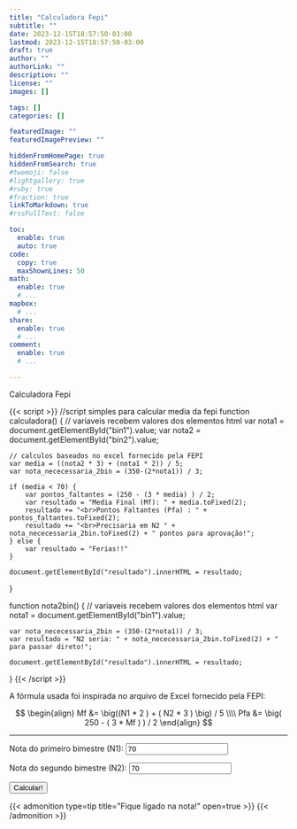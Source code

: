 ```yaml
---
title: "Calculadora Fepi"
subtitle: ""
date: 2023-12-15T18:57:50-03:00
lastmod: 2023-12-15T18:57:50-03:00
draft: true
author: ""
authorLink: ""
description: ""
license: ""
images: []

tags: []
categories: []

featuredImage: ""
featuredImagePreview: ""

hiddenFromHomePage: true
hiddenFromSearch: true
#twemoji: false
#lightgallery: true
#ruby: true
#fraction: true
linkToMarkdown: true
#rssFullText: false

toc:
  enable: true
  auto: true
code:
  copy: true
  maxShownLines: 50
math:
  enable: true
  # ...
mapbox:
  # ...
share:
  enable: true
  # ...
comment:
  enable: true
  # ...

---
```


Calculadora Fepi<!--more-->

{{< script >}}
//script simples para calcular media da fepi
function calculadora() {
    // variaveis recebem valores dos elementos html
    var nota1 = document.getElementById("bin1").value;
    var nota2 = document.getElementById("bin2").value;

    // calculos baseados no excel fornecido pela FEPI
    var media = ((nota2 * 3) + (nota1 * 2)) / 5;
    var nota_nececessaria_2bin = (350-(2*nota1)) / 3;

    if (media < 70) {
        var pontos_faltantes = (250 - (3 * media) ) / 2;
        var resultado = "Media Final (Mf): " + media.toFixed(2); 
        resultado += "<br>Pontos Faltantes (Pfa) : " + pontos_faltantes.toFixed(2);
        resultado += "<br>Precisaria em N2 " + nota_nececessaria_2bin.toFixed(2) + " pontos para aprovação!";
    } else {
        var resultado = "Ferias!!"
    }

    document.getElementById("resultado").innerHTML = resultado;
}

function nota2bin() {
    // variaveis recebem valores dos elementos html
    var nota1 = document.getElementById("bin1").value;

    var nota_nececessaria_2bin = (350-(2*nota1)) / 3;
    var resultado = "N2 seria: " + nota_nececessaria_2bin.toFixed(2) + " para passar direto!";

    document.getElementById("resultado").innerHTML = resultado;

}
{{< /script >}}

A fórmula usada foi inspirada no arquivo de Excel fornecido pela FEPI:

$$
\begin{align}
Mf &= \big((N1 * 2 ) + ( N2 * 3 ) \big) / 5 \\\\
Pfa &= \big( 250 - ( 3 * Mf ) ) / 2
\end{align}
$$

-------------------------------------

Nota do primeiro bimestre (N1):
<input type="text" value="70" id="bin1" onKeyUp="nota2bin();"/>

Nota do segundo bimestre (N2):
<input type="text" value="70" id="bin2" onKeyUp="calculadora();"/>

<input type="button" onClick="calculadora();" value="Calcular!"/>
 
{{< admonition type=tip title="Fique ligado na nota!" open=true >}}
<did id="resultado"></div>
{{< /admonition >}}

